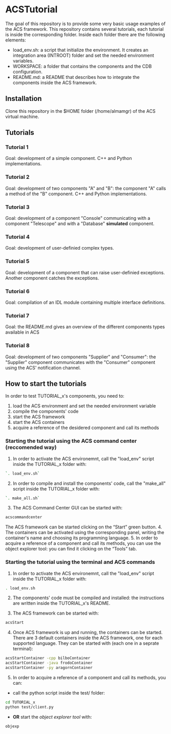 # ACSTutorial

The goal of this repository is to provide some very basic usage examples of the ACS framework. This repository contains several tutorials, each tutorial is inside the corresponding folder. Inside each folder there are the following elements:

* load_env.sh: a script that initialize the environment. It creates an integration area (INTROOT) folder and set the needed environment variables.
* WORKSPACE: a folder that contains the components and the CDB configuration.
* README.md: a README that describes how to integrate the components inside the ACS framework.

## Installation
Clone this repository in the $HOME folder (/home/almamgr) of the ACS virtual machine.

## Tutorials 

### Tutorial 1
Goal: development of a simple component. C++ and Python implementations.

### Tutorial 2
Goal: development of two components "A" and "B": the component "A" calls a method of the "B" component. C++ and Python implementations.

### Tutorial 3
Goal: development of a component "Console" communicating with a component "Telescope" and with a "Database" **simulated** component.

### Tutorial 4
Goal: development of user-definied complex types. 

### Tutorial 5
Goal: development of a component that can raise user-definied exceptions. Another component catches the exceptions.

### Tutorial 6
Goal: compilation of an IDL module containing multiple interface definitions.

### Tutorial 7
Goal: the README.md gives an overview of the different components types available in ACS

### Tutorial 8
Goal: development of two components "Supplier" and "Consumer": the "Supplier" component communicates with the "Consumer" component using the ACS' notification channel.  


## How to start the tutorials
In order to test TUTORIAL_x's components, you need to:
1. load the ACS environment and set the needed environment variable
2. compile the components' code
3. start the ACS framework    
4. start the ACS containers
5. acquire a reference of the desidered component and call its methods

### Starting the tutorial using the ACS command center (reccomended way)
1. In order to activate the ACS environemnt, call the "load_env" script inside the TUTORIAL_x folder with:
```bash
`. load_env.sh`
```
2. In order to compile and install the components' code, call the "make_all" script inside the TUTORIAL_x folder with:
```bash
`. make_all.sh`
```
3. The ACS Command Center GUI can be started with:
```bash
acscommandcenter
```
The ACS framework can be started clicking on the “Start” green button. 
4. The containers can be activated using the corresponding panel, writing the container's name and choosing its programming language. 
5. In order to acquire a reference of a component and call its methods, you can use the object explorer tool: you can find it clicking on the “Tools” tab.


### Starting the tutorial using the terminal and ACS commands
1. In order to activate the ACS environemnt, call the "load_env" script inside the TUTORIAL_x folder with:
```bash
. load_env.sh
```
2. The components' code must be compiled and installed: the instructions are written inside the TUTORIAL_x's README. 

3. The ACS framework can be started with:
```bash
acsStart
```
4. Once ACS framework is up and running, the containers can be started. There are 3 default containers inside the ACS framework, one for each supported language. They can be started with (each one in a seprate terminal):
```bash
acsStartContainer -cpp bilboContainer
acsStartContainer -java frodoContainer
acsStartContainer -py aragornContainer
```
 5. In order to acquire a reference of a component and call its methods, you can:
 * call the python script inside the test/ folder:
 ```bash
 cd TUTORIAL_x
 python test/client.py
 ```
 * **OR** start the *object explorer tool* with:
 ```bash
 objexp
 ```



